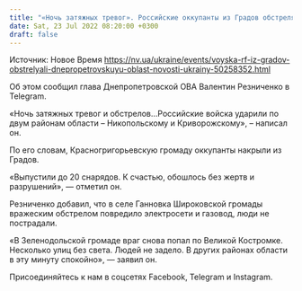 ```yaml
---
title: "«Ночь затяжных тревог». Российские оккупанты из Градов обстреляли Днепропетровскую область"
date: Sat, 23 Jul 2022 08:20:00 +0300
draft: false
---
```

Источник: Новое Время https://nv.ua/ukraine/events/voyska-rf-iz-gradov-obstrelyali-dnepropetrovskuyu-oblast-novosti-ukrainy-50258352.html


Об этом сообщил глава Днепропетровской ОВА Валентин Резниченко в Telegram.

«Ночь затяжных тревог и обстрелов…Российские войска ударили по двум районам области – Никопольскому и Криворожскому», – написал он.

По его словам, Красногригорьевскую громаду оккупанты накрыли из Градов.

«Выпустили до 20 снарядов. К счастью, обошлось без жертв и разрушений», — отметил он.

Резниченко добавил, что в селе Ганновка Широковской громады вражеским обстрелом повредило электросети и газовод, люди не пострадали.

«В Зеленодольской громаде враг снова попал по Великой Костромке. Несколько улиц без света. Людей не задело. В других районах области в эту минуту спокойно», — заявил он.

Присоединяйтесь к нам в соцсетях Facebook, Telegram и Instagram.
